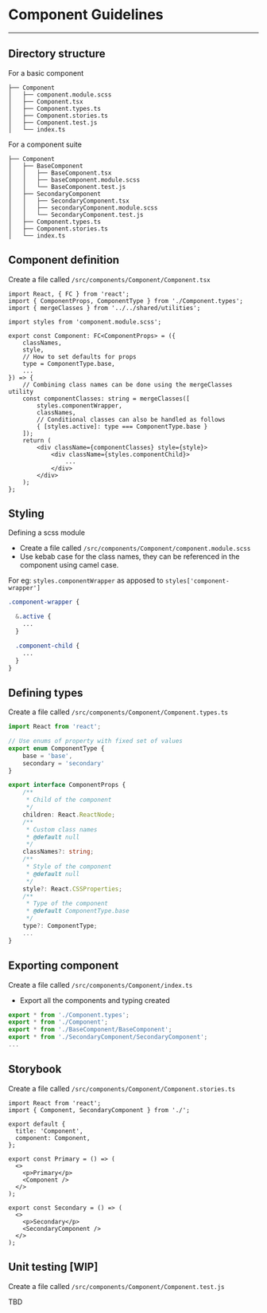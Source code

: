 # Component Guidelines

---

## Directory structure

For a basic component

```
├── Component
│   ├── component.module.scss
│   ├── Component.tsx
│   ├── Component.types.ts
│   ├── Component.stories.ts
│   ├── Component.test.js
│   └── index.ts
```

For a component suite

```
├── Component
│   ├── BaseComponent
│   │   ├── BaseComponent.tsx
│   │   ├── baseComponent.module.scss
│   │   └── BaseComponent.test.js
│   ├── SecondaryComponent
│   │   ├── SecondaryComponent.tsx
│   │   ├── secondaryComponent.module.scss
│   │   └── SecondaryComponent.test.js
│   ├── Component.types.ts
│   ├── Component.stories.ts
│   └── index.ts
```

## Component definition

Create a file called `/src/components/Component/Component.tsx`

```tsx
import React, { FC } from 'react';
import { ComponentProps, ComponentType } from './Component.types';
import { mergeClasses } from '../../shared/utilities';

import styles from 'component.module.scss';

export const Component: FC<ComponentProps> = ({
    classNames,
    style,
    // How to set defaults for props
    type = ComponentType.base,
    ...
}) => {
    // Combining class names can be done using the mergeClasses utility
    const componentClasses: string = mergeClasses([
        styles.componentWrapper,
        classNames,
        // Conditional classes can also be handled as follows
        { [styles.active]: type === ComponentType.base }
    ]);
    return (
        <div className={componentClasses} style={style}>
            <div className={styles.componentChild}>
                ...
            </div>
        </div>
    );
};
```

## Styling

Defining a scss module

- Create a file called `/src/components/Component/component.module.scss`
- Use kebab case for the class names, they can be referenced in the component using camel case.

For eg: `styles.componentWrapper` as apposed to `styles['component-wrapper']`

```scss
.component-wrapper {

  &.active {
    ...
  }

  .component-child {
    ...
  }
}
```

## Defining types

Create a file called `/src/components/Component/Component.types.ts`

```ts
import React from 'react';

// Use enums of property with fixed set of values
export enum ComponentType {
    base = 'base',
    secondary = 'secondary'
}

export interface ComponentProps {
    /**
     * Child of the component
     */
    children: React.ReactNode;
    /**
     * Custom class names
     * @default null
     */
    classNames?: string;
    /**
     * Style of the component
     * @default null
     */
    style?: React.CSSProperties;
    /**
     * Type of the component
     * @default ComponentType.base
     */
    type?: ComponentType;
    ...
}
```

## Exporting component

Create a file called `/src/components/Component/index.ts`

- Export all the components and typing created

```ts
export * from './Component.types';
export * from './Component';
export * from './BaseComponent/BaseComponent';
export * from './SecondaryComponent/SecondaryComponent';
...
```

## Storybook

Create a file called `/src/components/Component/Component.stories.ts`

```tsx
import React from 'react';
import { Component, SecondaryComponent } from './';

export default {
  title: 'Component',
  component: Component,
};

export const Primary = () => (
  <>
    <p>Primary</p>
    <Component />
  </>
);

export const Secondary = () => (
  <>
    <p>Secondary</p>
    <SecondaryComponent />
  </>
);
```

## Unit testing [WIP]

Create a file called `/src/components/Component/Component.test.js`

TBD
